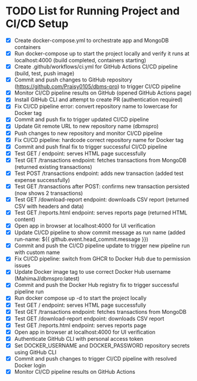 # TODO List for Running Project and CI/CD Setup

- [x] Create docker-compose.yml to orchestrate app and MongoDB containers
- [x] Run docker-compose up to start the project locally and verify it runs at localhost:4000 (build completed, containers starting)
- [x] Create .github/workflows/ci.yml for GitHub Actions CI/CD pipeline (build, test, push image)
- [x] Commit and push changes to GitHub repository (https://github.com/Praisy0105/dbms-pro) to trigger CI/CD pipeline
- [x] Monitor CI/CD pipeline results on GitHub (opened GitHub Actions page)
- [x] Install GitHub CLI and attempt to create PR (authentication required)
- [x] Fix CI/CD pipeline error: convert repository name to lowercase for Docker tag
- [x] Commit and push fix to trigger updated CI/CD pipeline
- [x] Update Git remote URL to new repository name (dbmspro)
- [x] Push changes to new repository and monitor CI/CD pipeline
- [x] Fix CI/CD pipeline: hardcode correct repository name for Docker tag
- [x] Commit and push final fix to trigger successful CI/CD pipeline
- [x] Test GET / endpoint: serves HTML page successfully
- [x] Test GET /transactions endpoint: fetches transactions from MongoDB (returned existing transactions)
- [x] Test POST /transactions endpoint: adds new transaction (added test expense successfully)
- [x] Test GET /transactions after POST: confirms new transaction persisted (now shows 2 transactions)
- [x] Test GET /download-report endpoint: downloads CSV report (returned CSV with headers and data)
- [x] Test GET /reports.html endpoint: serves reports page (returned HTML content)
- [x] Open app in browser at localhost:4000 for UI verification
- [x] Update CI/CD pipeline to show commit message as run name (added run-name: ${{ github.event.head_commit.message }})
- [x] Commit and push the CI/CD pipeline update to trigger new pipeline run with custom name
- [x] Fix CI/CD pipeline: switch from GHCR to Docker Hub due to permission issues
- [x] Update Docker image tag to use correct Docker Hub username (MahimaJ/dbmspro:latest)
- [x] Commit and push the Docker Hub registry fix to trigger successful pipeline run
- [x] Run docker compose up -d to start the project locally
- [x] Test GET / endpoint: serves HTML page successfully
- [x] Test GET /transactions endpoint: fetches transactions from MongoDB
- [x] Test GET /download-report endpoint: downloads CSV report
- [x] Test GET /reports.html endpoint: serves reports page
- [x] Open app in browser at localhost:4000 for UI verification
- [x] Authenticate GitHub CLI with personal access token
- [x] Set DOCKER_USERNAME and DOCKER_PASSWORD repository secrets using GitHub CLI
- [x] Commit and push changes to trigger CI/CD pipeline with resolved Docker login
- [x] Monitor CI/CD pipeline results on GitHub Actions
